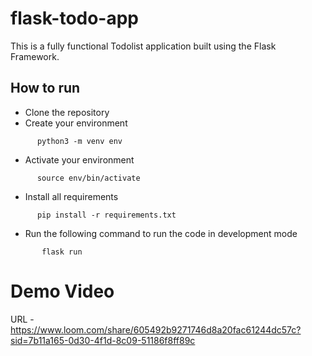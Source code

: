 # flask-todo-app

This is a fully functional Todolist application built using the Flask Framework.

## How to run
- Clone the repository
- Create your environment 
 ```shell
       python3 -m venv env
 ```
 - Activate your environment 
 ```shell
       source env/bin/activate
 ```
 - Install all requirements
 ```shell
       pip install -r requirements.txt
 ```
 - Run the following command to run the code in development mode
```shell
       flask run
 ```

# Demo Video
URL - https://www.loom.com/share/605492b9271746d8a20fac61244dc57c?sid=7b11a165-0d30-4f1d-8c09-51186f8ff89c
